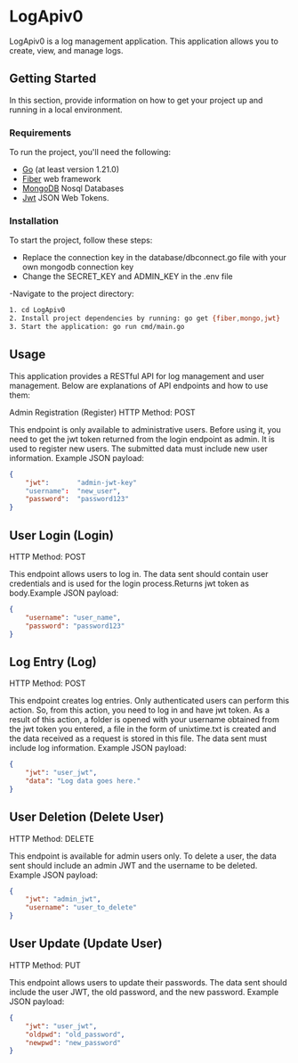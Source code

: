 # LogApiv0


LogApiv0 is a log management application. This application allows you to create, view, and manage logs.

## Getting Started

In this section, provide information on how to get your project up and running in a local environment.

### Requirements

To run the project, you'll need the following:

- [Go](https://golang.org/) (at least version 1.21.0)
- [Fiber](https://github.com/gofiber/fiber) web framework
- [MongoDB](https://github.com/mongodb/mongo-go-driver) Nosql Databases
- [Jwt](https://github.com/golang-jwt/jwt) JSON Web Tokens.
  

### Installation

To start the project, follow these steps:

- Replace the connection key in the database/dbconnect.go file with your own mongodb connection key
- Change the SECRET_KEY and ADMIN_KEY in the .env file

-Navigate to the project directory:

   ```bash
   1. cd LogApiv0
   2. Install project dependencies by running: go get {fiber,mongo,jwt}
   3. Start the application: go run cmd/main.go
   ```

## Usage
This application provides a RESTful API for log management and user management. Below are explanations of API endpoints and how to use them:

Admin Registration (Register)
HTTP Method: POST

This endpoint is only available to administrative users. Before using it, you need to get the jwt token returned from the login endpoint as admin. It is used to register new users. The submitted data must include new user information. Example JSON payload:
```json
{
    "jwt":       "admin-jwt-key"
    "username":  "new_user",
    "password":  "password123"
}
```
## User Login (Login)
HTTP Method: POST

This endpoint allows users to log in. The data sent should contain user credentials and is used for the login process.Returns jwt token as body.Example JSON payload:
```json
{
    "username": "user_name",
    "password": "password123"
}
```

## Log Entry (Log)
HTTP Method: POST

This endpoint creates log entries. Only authenticated users can perform this action. So, from this action, you need to log in and have jwt token. As a result of this action, a folder is opened with your username obtained from the jwt token you entered, a file in the form of unixtime.txt is created and the data received as a request is stored in this file. The data sent must include log information. Example JSON payload:
```json
{
    "jwt": "user_jwt",
    "data": "Log data goes here."
}
```


## User Deletion (Delete User)
HTTP Method: DELETE

This endpoint is available for admin users only. To delete a user, the data sent should include an admin JWT and the username to be deleted. Example JSON payload:
```json
{
    "jwt": "admin_jwt",
    "username": "user_to_delete"
}
```
## User Update (Update User)
HTTP Method: PUT

This endpoint allows users to update their passwords. The data sent should include the user JWT, the old password, and the new password. Example JSON payload:
```json
{
    "jwt": "user_jwt",
    "oldpwd": "old_password",
    "newpwd": "new_password"
}
```
